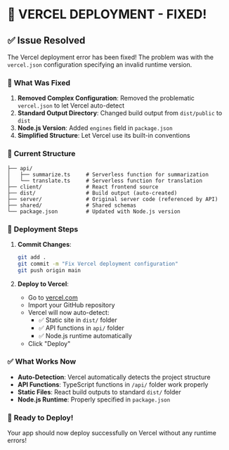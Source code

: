 # 🚀 VERCEL DEPLOYMENT - FIXED!

## ✅ **Issue Resolved**

The Vercel deployment error has been fixed! The problem was with the `vercel.json` configuration specifying an invalid runtime version.

### 🔧 **What Was Fixed**

1. **Removed Complex Configuration**: Removed the problematic `vercel.json` to let Vercel auto-detect
2. **Standard Output Directory**: Changed build output from `dist/public` to `dist`
3. **Node.js Version**: Added `engines` field in `package.json`
4. **Simplified Structure**: Let Vercel use its built-in conventions

### 📁 **Current Structure**
```
├── api/
│   ├── summarize.ts     # Serverless function for summarization
│   └── translate.ts     # Serverless function for translation
├── client/              # React frontend source
├── dist/                # Build output (auto-created)
├── server/              # Original server code (referenced by API)
├── shared/              # Shared schemas
└── package.json         # Updated with Node.js version
```

### 🎯 **Deployment Steps**

1. **Commit Changes**:
   ```bash
   git add .
   git commit -m "Fix Vercel deployment configuration"
   git push origin main
   ```

2. **Deploy to Vercel**:
   - Go to [vercel.com](https://vercel.com)
   - Import your GitHub repository
   - Vercel will now auto-detect:
     - ✅ Static site in `dist/` folder
     - ✅ API functions in `api/` folder
     - ✅ Node.js runtime automatically
   - Click "Deploy"

### ✅ **What Works Now**

- **Auto-Detection**: Vercel automatically detects the project structure
- **API Functions**: TypeScript functions in `/api/` folder work properly
- **Static Files**: React build outputs to standard `dist/` folder
- **Node.js Runtime**: Properly specified in `package.json`

### 🎉 **Ready to Deploy!**

Your app should now deploy successfully on Vercel without any runtime errors!
